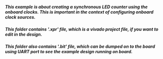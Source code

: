 ##### This example is about creating a synchronous LED counter using the onboard clocks. This is important in the context of configuring onboard clock sources.
##### This folder contains '.xpr' file, which is a vivado project file, if you want to edit in the design.
##### This folder also contains '.bit' file, which can be dumped on to the board using UART port to see the example design running on board.
